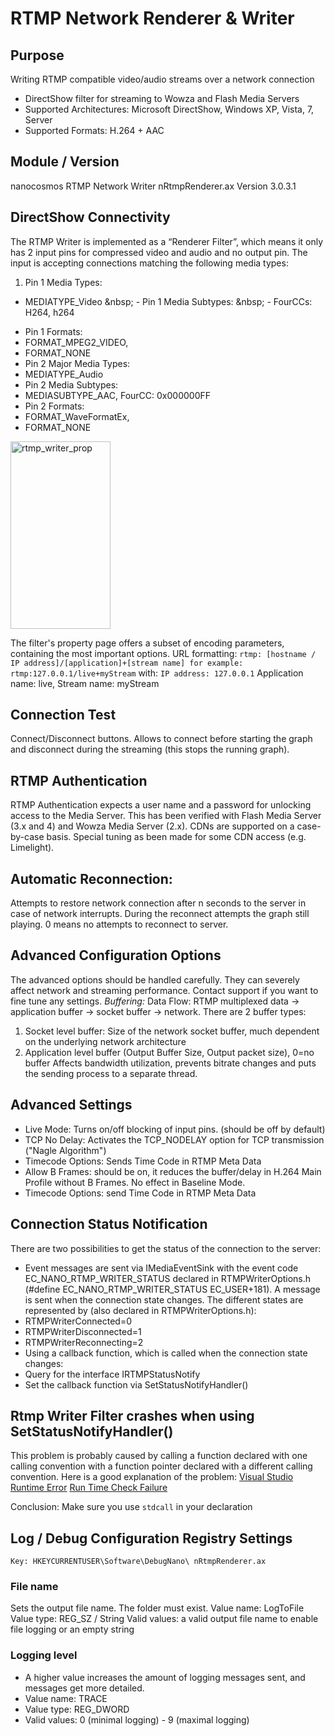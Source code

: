 # RTMP Network Renderer &amp; Writer
## Purpose
Writing RTMP compatible video/audio streams over a network connection
- DirectShow filter for streaming to Wowza and Flash Media Servers
- Supported Architectures: Microsoft DirectShow, Windows XP, Vista, 7, Server
- Supported Formats: H.264 + AAC

## Module / Version
nanocosmos RTMP Network Writer
nRtmpRenderer.ax Version 3.0.3.1

## DirectShow Connectivity
The RTMP Writer is implemented as a “Renderer Filter”, which means it only has 2 input pins for compressed video and audio and no output pin.
The input is accepting connections matching the following media types:

1. Pin 1 Media Types:
- MEDIATYPE_Video
&amp;nbsp; - Pin 1 Media Subtypes:
&amp;nbsp; - FourCCs: H264, h264
* Pin 1 Formats:
* FORMAT_MPEG2_VIDEO,
* FORMAT_NONE
* Pin 2 Major Media Types:
* MEDIATYPE_Audio
* Pin 2 Media Subtypes:
* MEDIASUBTYPE_AAC, FourCC: 0x000000FF
* Pin 2 Formats:
* FORMAT_WaveFormatEx,
* FORMAT_NONE

<img class="alignnone size-medium wp-image-833" src="http://www.nanocosmos.de/wiki/wp-content/uploads/2016/02/rtmp_writer_prop-160x300.png" alt="rtmp_writer_prop" width="160" height="300" />

The filter's property page offers a subset of encoding parameters, containing the most important options.
URL formatting:
`rtmp: [hostname / IP address]/[application]+[stream name] for example:`
`rtmp:127.0.0.1/live+myStream`
with:
`IP address: 127.0.0.1`
Application name: live, Stream name: myStream

## Connection Test
Connect/Disconnect buttons. Allows to connect before starting the graph and disconnect during the streaming (this stops the running graph).

## RTMP Authentication
RTMP Authentication expects a user name and a password for unlocking access to the Media Server. This has been verified with Flash Media Server (3.x and 4) and Wowza Media Server (2.x). CDNs are supported on a case-by-case basis. Special tuning as been made for some CDN access (e.g. Limelight).

## Automatic Reconnection:
Attempts to restore network connection after n seconds to the server in case of network interrupts. During the reconnect attempts the graph still playing. 0 means no attempts to reconnect to server.

## Advanced Configuration Options
The advanced options should be handled carefully. They can severely affect network and streaming performance. Contact support if you want to fine tune any settings.
*Buffering:*
Data Flow: RTMP multiplexed data → application buffer → socket buffer → network.
There are 2 buffer types:
1. Socket level buffer: Size of the network socket buffer, much dependent on the underlying network architecture
2. Application level buffer (Output Buffer Size, Output packet size), 0=no buffer Affects bandwidth utilization, prevents bitrate changes and puts the sending process to a separate thread.

## Advanced Settings
- Live Mode: Turns on/off blocking of input pins. (should be off by default)
- TCP No Delay: Activates the TCP_NODELAY option for TCP transmission ("Nagle Algorithm")
- Timecode Options: Sends Time Code in RTMP Meta Data
- Allow B Frames: should be on, it reduces the buffer/delay in H.264 Main Profile without B Frames. No effect in Baseline Mode.
- Timecode Options: send Time Code in RTMP Meta Data

## Connection Status Notification

There are two possibilities to get the status of the connection to the server:
- Event messages are sent via IMediaEventSink with the event code EC_NANO_RTMP_WRITER_STATUS declared in RTMPWriterOptions.h (#define EC_NANO_RTMP_WRITER_STATUS EC_USER+181). A message is sent when the connection state changes. The different states are represented by (also declared in RTMPWriterOptions.h):
- RTMPWriterConnected=0
- RTMPWriterDisconnected=1
- RTMPWriterReconnecting=2
- Using a callback function, which is called when the connection state changes:
- Query for the interface IRTMPStatusNotify
- Set the callback function via SetStatusNotifyHandler()

## Rtmp Writer Filter crashes when using SetStatusNotifyHandler()

This problem is probably caused by calling a function declared with one calling convention with a function pointer declared with a different calling convention. Here is a good explanation of the problem:
[Visual Studio Runtime Error](http://stackoverflow.com/questions/301655/c-visual-studio-runtime-error)
[Run Time Check Failure](http://stackoverflow.com/questions/10079625/c-run-time-check-failure-0-the-value-of-esp-was-not-properly-saved-across-a)

Conclusion: Make sure you use `stdcall` in your declaration

## Log / Debug Configuration Registry Settings
`Key: HKEYCURRENTUSER\Software\DebugNano\ nRtmpRenderer.ax`
### File name
Sets the output file name. The folder must exist.
Value name: LogToFile
Value type: REG_SZ / String
Valid values: a valid output file name to enable file logging or an empty string

### Logging level
- A higher value increases the amount of logging messages sent, and messages get more detailed.
- Value name: TRACE
- Value type: REG_DWORD
- Valid values: 0 (minimal logging) - 9 (maximal logging)
